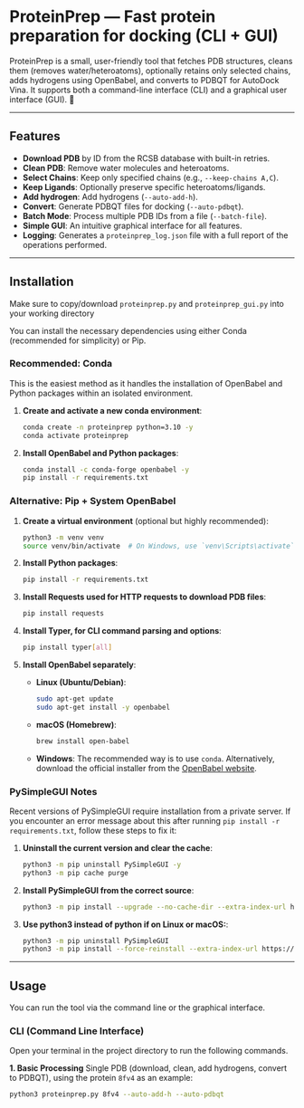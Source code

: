 # ProteinPrep — Fast protein preparation for docking (CLI + GUI)

ProteinPrep is a small, user-friendly tool that fetches PDB structures, cleans them (removes water/heteroatoms), optionally retains only selected chains, adds hydrogens using OpenBabel, and converts to PDBQT for AutoDock Vina. It supports both a command-line interface (CLI) and a graphical user interface (GUI). 🧪        

---

## Features

-   **Download PDB** by ID from the RCSB database with built-in retries.
-   **Clean PDB**: Remove water molecules and heteroatoms.
-   **Select Chains**: Keep only specified chains (e.g., `--keep-chains A,C`).
-   **Keep Ligands**: Optionally preserve specific heteroatoms/ligands.
-   **Add hydrogen**: Add hydrogens (`--auto-add-h`).
-   **Convert**: Generate PDBQT files for docking (`--auto-pdbqt`).
-   **Batch Mode**: Process multiple PDB IDs from a file (`--batch-file`).
-   **Simple GUI**: An intuitive graphical interface for all features.
-   **Logging**: Generates a `proteinprep_log.json` file with a full report of the operations performed.

---

## Installation
Make sure to copy/download `proteinprep.py` and `proteinprep_gui.py` into your working directory

You can install the necessary dependencies using either Conda (recommended for simplicity) or Pip.

### Recommended: Conda

This is the easiest method as it handles the installation of OpenBabel and Python packages within an isolated environment.

1.  **Create and activate a new conda environment**:
    ```bash
    conda create -n proteinprep python=3.10 -y
    conda activate proteinprep
    ```

2.  **Install OpenBabel and Python packages**:
    ```bash
    conda install -c conda-forge openbabel -y
    pip install -r requirements.txt
    ```

### Alternative: Pip + System OpenBabel

1.  **Create a virtual environment** (optional but highly recommended):
    ```bash
    python3 -m venv venv
    source venv/bin/activate  # On Windows, use `venv\Scripts\activate`
    ```

2.  **Install Python packages**:
    ```bash
    pip install -r requirements.txt
    ```
3.  **Install Requests used for HTTP requests to download PDB files**:
    ```bash
    pip install requests
    ```
4. **Install Typer, for CLI command parsing and options**:
    ```bash
    pip install typer[all]
    ```
5.  **Install OpenBabel separately**:

    * **Linux (Ubuntu/Debian)**:
        ```bash
        sudo apt-get update
        sudo apt-get install -y openbabel
        ```
    * **macOS (Homebrew)**:
        ```bash
        brew install open-babel
        ```
    * **Windows**:
        The recommended way is to use `conda`. Alternatively, download the official installer from the [OpenBabel website](https://open-babel.readthedocs.io/en/latest/Installation/install.html).

### PySimpleGUI Notes

Recent versions of PySimpleGUI require installation from a private server. If you encounter an error message about this after running `pip install -r requirements.txt`, follow these steps to fix it:

1.  **Uninstall the current version and clear the cache**:
    ```bash
    python3 -m pip uninstall PySimpleGUI -y
    python3 -m pip cache purge
    ```

2.  **Install PySimpleGUI from the correct source**:
    ```bash
    python3 -m pip install --upgrade --no-cache-dir --extra-index-url https://pysimplegui.net/pysimplegui/ PySimpleGUI
    ```
3.  **Use python3 instead of python if on Linux or macOS:**:
    ```bash
    python3 -m pip uninstall PySimpleGUI
    python3 -m pip install --force-reinstall --extra-index-url https://PySimpleGUI.net/install PySimpleGUI
     ```
---

## Usage

You can run the tool via the command line or the graphical interface.

### CLI (Command Line Interface)

Open your terminal in the project directory to run the following commands.

**1. Basic Processing**
Single PDB (download, clean, add hydrogens, convert to PDBQT), using the protein `8fv4` as an example:
```bash
python3 proteinprep.py 8fv4 --auto-add-h --auto-pdbqt
